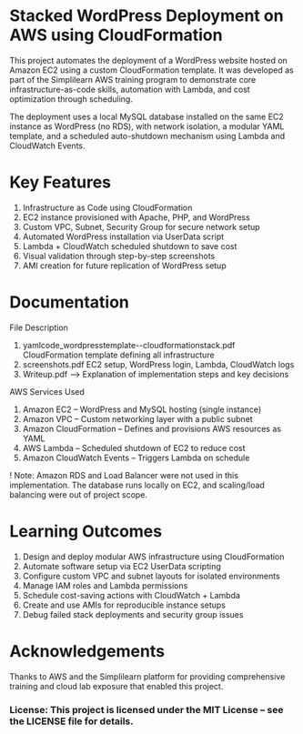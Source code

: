 # Stacked WordPress Deployment on AWS using CloudFormation
This project automates the deployment of a WordPress website hosted on Amazon EC2 using a custom CloudFormation template. It was developed as part of the Simplilearn AWS training program to demonstrate core infrastructure-as-code skills, automation with Lambda, and cost optimization through scheduling.

The deployment uses a local MySQL database installed on the same EC2 instance as WordPress (no RDS), with network isolation, a modular YAML template, and a scheduled auto-shutdown mechanism using Lambda and CloudWatch Events.

# Key Features
1. Infrastructure as Code using CloudFormation
2. EC2 instance provisioned with Apache, PHP, and WordPress
3. Custom VPC, Subnet, Security Group for secure network setup
4. Automated WordPress installation via UserData script
5. Lambda + CloudWatch scheduled shutdown to save cost
6. Visual validation through step-by-step screenshots
7. AMI creation for future replication of WordPress setup

# Documentation
File	Description
1. yamlcode_wordpresstemplate--cloudformationstack.pdf	CloudFormation template defining all infrastructure
2. screenshots.pdf	EC2 setup, WordPress login, Lambda, CloudWatch logs
3. Writeup.pdf	--> Explanation of implementation steps and key decisions

AWS Services Used
1. Amazon EC2 – WordPress and MySQL hosting (single instance)
2. Amazon VPC – Custom networking layer with a public subnet
3. Amazon CloudFormation – Defines and provisions AWS resources as YAML
4. AWS Lambda – Scheduled shutdown of EC2 to reduce cost
5. Amazon CloudWatch Events – Triggers Lambda on schedule

! Note: Amazon RDS and Load Balancer were not used in this implementation. The database runs locally on EC2, and scaling/load balancing were out of project scope.

# Learning Outcomes
1. Design and deploy modular AWS infrastructure using CloudFormation
2. Automate software setup via EC2 UserData scripting
3. Configure custom VPC and subnet layouts for isolated environments
4. Manage IAM roles and Lambda permissions
5. Schedule cost-saving actions with CloudWatch + Lambda
6. Create and use AMIs for reproducible instance setups
7. Debug failed stack deployments and security group issues

# Acknowledgements
Thanks to AWS and the Simplilearn platform for providing comprehensive training and cloud lab exposure that enabled this project.

### License: This project is licensed under the MIT License – see the LICENSE file for details.
